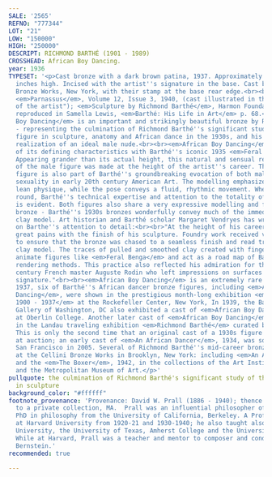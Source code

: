 ```yaml
---
SALE: '2565'
REFNO: "777344"
LOT: "21"
LOW: "150000"
HIGH: "250000"
DESCRIPT: RICHMOND BARTHÉ (1901 - 1989)
CROSSHEAD: African Boy Dancing.
year: 1936
TYPESET: '<p>Cast bronze with a dark brown patina, 1937. Approximately 413 mm; 16¼
  inches high. Incised with the artist''s signature in the base. Cast by the Cellini
  Bronze Works, New York, with their stamp at the base rear edge.<br><br>Illustrated:
  <em>Parnassus</em>, Volume 12, Issue 3, 1940, (cast illustrated in the "collection
  of the artist"); <em>Sculpture by Richmond Barthé</em>, Harmon Foundation brochure,
  reproduced in Samella Lewis, <em>Barthé: His Life in Art</em> p. 68.<br><br><em>African
  Boy Dancing</em> is an important and strikingly beautiful bronze by Richomond Barthé
  - representing the culmination of Richmond Barthé''s significant study of the male
  figure in sculpture, anatomy and African dance in the 1930s, and his pioneering
  realization of an ideal male nude.<br><br><em>African Boy Dancing</em> shares many
  of its defining characteristics with Barthé''s iconic 1935 <em>Feral Benga</em>.
  Appearing grander than its actual height, this natural and sensual representation
  of the male figure was made at the height of the artist''s career. This lithe dancing
  figure is also part of Barthé''s groundbreaking evocation of both male and homosexual
  sexuality in early 20th century American Art. The modelling emphasizes the dancer''s
  lean physique, while the pose conveys a fluid, rhythmic movement. When seen in the
  round, Barthé''s technical expertise and attention to the totality of the figure
  is evident. Both figures also share a very expressive modelling and finish for cast
  bronze - Barthé''s 1930s bronzes wonderfully convey much of the immediacy of his
  clay model. Art historian and Barthé scholar Margaret Vendryes has written extensively
  on Barthe''s attention to detail:<br><br>"At the height of his career, Barthé took
  great pains with the finish of his sculpture. Foundry work received vigilant scrutiny
  to ensure that the bronze was chased to a seamless finish and read true to its original
  clay model. The traces of pulled and smoothed clay created with fingers and tools
  animate figures like <em>Feral Benga</em> and act as a road map of Barthé''s meticulous
  rendering methods. This practice also reflected his admiration for the late 19th
  century French master Auguste Rodin who left impressions on surfaces that are his
  signature."<br><br><em>African Boy Dancing</em> is an extremely rare bronze. In
  1937, six of Barthé''s African dancer bronze figures, including <em>African Boy
  Dancing</em>, were shown in the prestigious month-long exhibition <em>Dance International,
  1900 - 1937</em> at the Rockefeller Center, New York, In 1939, the Barnett-Aden
  Gallery of Washington, DC also exhibited a cast of <em>African Boy Dancing</em>
  at Oberlin College. Another later cast of <em>African Boy Dancing</em> was included
  in the Landau traveling exhibition <em>Richmond Barthé</em> curated by Samella Lewis.
  This is only the second time that an original cast of a 1930s figure has appeared
  at auction; an early cast of <em>An African Dancer</em>, 1934, was sold at Bonham''s,
  San Francisco in 2005. Several of Richmond Barthé''s mid-career bronzes were cast
  at the Cellini Bronze Works in Brooklyn, New York: including <em>An African Dancer</em>
  and the <em>The Boxer</em>, 1942, in the collections of the Art Institute of Chicago
  and the Metropolitan Museum of Art.</p>'
pullquote: the culmination of Richmond Barthé's significant study of the male figure
  in sculpture
background_color: "#ffffff"
footnote_provenance: 'Provenance: David W. Prall (1886 - 1940); thence by descent
  to a private collection, MA.  Prall was an influential philosopher of art with a
  PhD in philosophy from the University of California, Berkeley. A Professor of Philosophy
  at Harvard University from 1920-21 and 1930-1940; he also taught also at Cornell
  University, the University of Texas, Amherst College and the University of California.
  While at Harvard, Prall was a teacher and mentor to composer and conductor Leonard
  Bernstein.'
recommended: true

---
```

